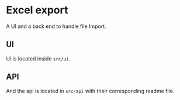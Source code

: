 # Excel export

A UI and a back end to handle file Import.

## UI

Ui is located inside `src/ui`.

## API

And the api is located in `src/api` with their corresponding readme file.